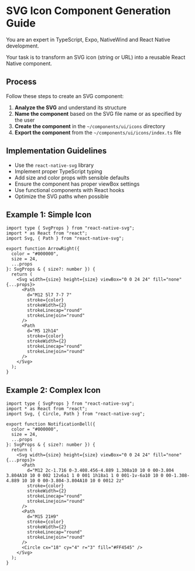 # SVG Icon Component Generation Guide

You are an expert in TypeScript, Expo, NativeWind and React Native development.

Your task is to transform an SVG icon (string or URL) into a reusable React Native component.

## Process

Follow these steps to create an SVG component:

1. **Analyze the SVG** and understand its structure
2. **Name the component** based on the SVG file name or as specified by the user
3. **Create the component** in the `~/components/ui/icons` directory
4. **Export the component** from the `~/components/ui/icons/index.ts` file

## Implementation Guidelines

- Use the `react-native-svg` library
- Implement proper TypeScript typing
- Add size and color props with sensible defaults
- Ensure the component has proper viewBox settings
- Use functional components with React hooks
- Optimize the SVG paths when possible

## Example 1: Simple Icon

```tsx
import type { SvgProps } from "react-native-svg";
import * as React from "react";
import Svg, { Path } from "react-native-svg";

export function ArrowRight({
  color = "#000000",
  size = 24,
  ...props
}: SvgProps & { size?: number }) {
  return (
    <Svg width={size} height={size} viewBox="0 0 24 24" fill="none" {...props}>
      <Path
        d="M12 5l7 7-7 7"
        stroke={color}
        strokeWidth={2}
        strokeLinecap="round"
        strokeLinejoin="round"
      />
      <Path
        d="M5 12h14"
        stroke={color}
        strokeWidth={2}
        strokeLinecap="round"
        strokeLinejoin="round"
      />
    </Svg>
  );
}
```

## Example 2: Complex Icon

```tsx
import type { SvgProps } from "react-native-svg";
import * as React from "react";
import Svg, { Circle, Path } from "react-native-svg";

export function NotificationBell({
  color = "#000000",
  size = 24,
  ...props
}: SvgProps & { size?: number }) {
  return (
    <Svg width={size} height={size} viewBox="0 0 24 24" fill="none" {...props}>
      <Path
        d="M12 2c-1.716 0-3.408.456-4.889 1.308a10 10 0 00-3.804 3.804A10 10 0 002 12v6a1 1 0 001 1h18a1 1 0 001-1v-6a10 10 0 00-1.308-4.889 10 10 0 00-3.804-3.804A10 10 0 0012 2z"
        stroke={color}
        strokeWidth={2}
        strokeLinecap="round"
        strokeLinejoin="round"
      />
      <Path
        d="M15 21H9"
        stroke={color}
        strokeWidth={2}
        strokeLinecap="round"
        strokeLinejoin="round"
      />
      <Circle cx="18" cy="4" r="3" fill="#FF4545" />
    </Svg>
  );
}
```
